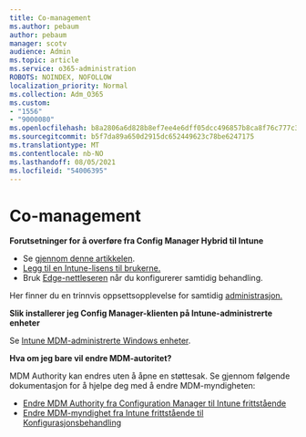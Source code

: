 ```yaml
---
title: Co-management
ms.author: pebaum
author: pebaum
manager: scotv
audience: Admin
ms.topic: article
ms.service: o365-administration
ROBOTS: NOINDEX, NOFOLLOW
localization_priority: Normal
ms.collection: Adm_O365
ms.custom:
- "1556"
- "9000080"
ms.openlocfilehash: b8a2806a6d828b8ef7ee4e6dff05dcc496857b8ca8f76c777c39ff3155809668
ms.sourcegitcommit: b5f7da89a650d2915dc652449623c78be6247175
ms.translationtype: MT
ms.contentlocale: nb-NO
ms.lasthandoff: 08/05/2021
ms.locfileid: "54006395"
---
```

# <a name="co-management"></a>Co-management

**Forutsetninger for å overføre fra Config Manager Hybrid til Intune**

- Se [gjennom denne artikkelen](https://docs.microsoft.com/mem/configmgr/mdm/understand/what-happened-to-hybrid).
- [Legg til en Intune-lisens til brukerne.](https://docs.microsoft.com/mem/intune/fundamentals/licenses-assign)
- Bruk [Edge-nettleseren](https://www.microsoft.com/edge) når du konfigurerer samtidig behandling.

Her finner du en trinnvis oppsettsopplevelse for samtidig [administrasjon.](https://admin.microsoft.com/AdminPortal/Home?#/modernonboarding/comanagesetupguide)

**Slik installerer jeg Config Manager-klienten på Intune-administrerte enheter**

Se [Intune MDM-administrerte Windows enheter](https://docs.microsoft.com/mem/configmgr/core/clients/deploy/deploy-clients-to-windows-computers#bkmk_mdm).

**Hva om jeg bare vil endre MDM-autoritet?**

MDM Authority kan endres uten å åpne en støttesak. Se gjennom følgende dokumentasjon for å hjelpe deg med å endre MDM-myndigheten:

- [Endre MDM Authority fra Configuration Manager til Intune frittstående](https://docs.microsoft.com/mem/configmgr/mdm/understand/what-happened-to-hybrid)
- [Endre MDM-myndighet fra Intune frittstående til Konfigurasjonsbehandling](https://docs.microsoft.com/mem/configmgr/mdm/understand/what-happened-to-hybrid)
